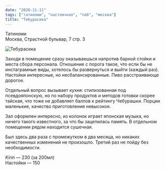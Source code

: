 ```yaml
---
date: "2020-11-11"
tags: ["татиноми", "настоичная", "паб", "москва"]
title: "Тебурасика"
---
```


Татиноми\
Москва, Страстной бульвар, 7 стр. 3


![Тебурасика](/posts/images/2020-11-11-teburasika.jpg)


Заходя в помещение сразу оказываешься напротив барной стойки и места сбора персонала. Отношение с порога такое, что если бы не инстаграмные виды, хотелось бы развернуться и выйти (каждый раз). Настойки интересные, но несбалансированные. Пиво расстраивающе дорогое. 

<!--more-->

Отдельный вопрос вызывает кухня: стилизованная под псевдояпонскую, но по набору продуктов и методов готовки скорее тайская, что тоже не добавляет баллов к рейтингу Чебурашки. Порции маленькие, качество приготовления невысокое.

Зал оформлен интересно, из колонок играет японская музыка, но ничего такого известного, за что бы зацепилась память. В отдельном помещении рядом находится сушечная.

Был здесь два раза с промежутком в два месяца, но никаких качественных изменений не произошло. Третий раз не пойду без необходимости.


_Kirin_ — 230 (за 200мл)\
Настойки — 150